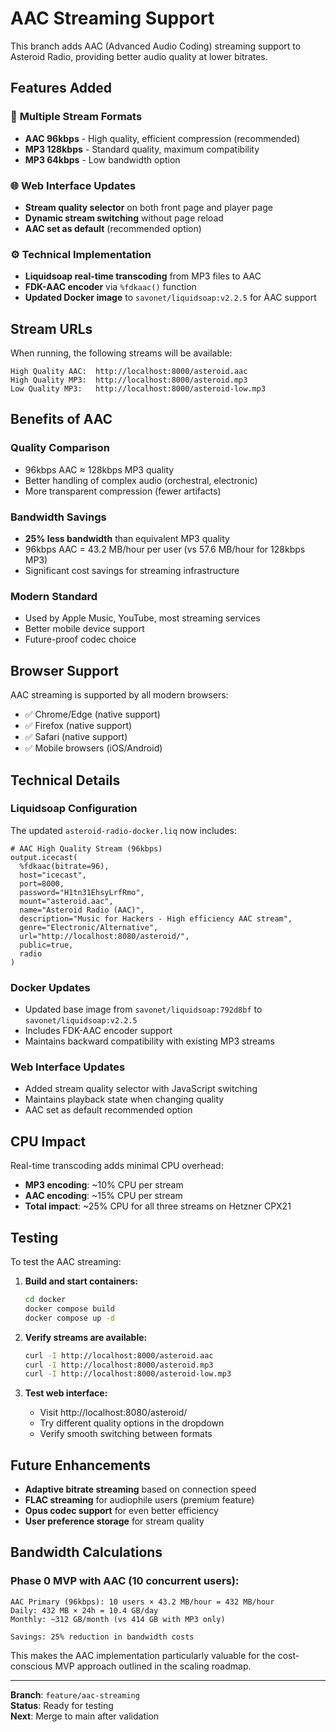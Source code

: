 # AAC Streaming Support

This branch adds AAC (Advanced Audio Coding) streaming support to Asteroid Radio, providing better audio quality at lower bitrates.

## Features Added

### 🎵 **Multiple Stream Formats**
- **AAC 96kbps** - High quality, efficient compression (recommended)
- **MP3 128kbps** - Standard quality, maximum compatibility  
- **MP3 64kbps** - Low bandwidth option

### 🌐 **Web Interface Updates**
- **Stream quality selector** on both front page and player page
- **Dynamic stream switching** without page reload
- **AAC set as default** (recommended option)

### ⚙️ **Technical Implementation**
- **Liquidsoap real-time transcoding** from MP3 files to AAC
- **FDK-AAC encoder** via `%fdkaac()` function
- **Updated Docker image** to `savonet/liquidsoap:v2.2.5` for AAC support

## Stream URLs

When running, the following streams will be available:

```
High Quality AAC:  http://localhost:8000/asteroid.aac
High Quality MP3:  http://localhost:8000/asteroid.mp3  
Low Quality MP3:   http://localhost:8000/asteroid-low.mp3
```

## Benefits of AAC

### **Quality Comparison**
- 96kbps AAC ≈ 128kbps MP3 quality
- Better handling of complex audio (orchestral, electronic)
- More transparent compression (fewer artifacts)

### **Bandwidth Savings**
- **25% less bandwidth** than equivalent MP3 quality
- 96kbps AAC = 43.2 MB/hour per user (vs 57.6 MB/hour for 128kbps MP3)
- Significant cost savings for streaming infrastructure

### **Modern Standard**
- Used by Apple Music, YouTube, most streaming services
- Better mobile device support
- Future-proof codec choice

## Browser Support

AAC streaming is supported by all modern browsers:
- ✅ Chrome/Edge (native support)
- ✅ Firefox (native support)  
- ✅ Safari (native support)
- ✅ Mobile browsers (iOS/Android)

## Technical Details

### **Liquidsoap Configuration**
The updated `asteroid-radio-docker.liq` now includes:

```liquidsoap
# AAC High Quality Stream (96kbps)
output.icecast(
  %fdkaac(bitrate=96),
  host="icecast",
  port=8000,
  password="H1tn31EhsyLrfRmo",
  mount="asteroid.aac",
  name="Asteroid Radio (AAC)",
  description="Music for Hackers - High efficiency AAC stream",
  genre="Electronic/Alternative",
  url="http://localhost:8080/asteroid/",
  public=true,
  radio
)
```

### **Docker Updates**
- Updated base image from `savonet/liquidsoap:792d8bf` to `savonet/liquidsoap:v2.2.5`
- Includes FDK-AAC encoder support
- Maintains backward compatibility with existing MP3 streams

### **Web Interface Updates**
- Added stream quality selector with JavaScript switching
- Maintains playback state when changing quality
- AAC set as default recommended option

## CPU Impact

Real-time transcoding adds minimal CPU overhead:
- **MP3 encoding**: ~10% CPU per stream
- **AAC encoding**: ~15% CPU per stream  
- **Total impact**: ~25% CPU for all three streams on Hetzner CPX21

## Testing

To test the AAC streaming:

1. **Build and start containers:**
   ```bash
   cd docker
   docker compose build
   docker compose up -d
   ```

2. **Verify streams are available:**
   ```bash
   curl -I http://localhost:8000/asteroid.aac
   curl -I http://localhost:8000/asteroid.mp3
   curl -I http://localhost:8000/asteroid-low.mp3
   ```

3. **Test web interface:**
   - Visit http://localhost:8080/asteroid/
   - Try different quality options in the dropdown
   - Verify smooth switching between formats

## Future Enhancements

- **Adaptive bitrate streaming** based on connection speed
- **FLAC streaming** for audiophile users (premium feature)
- **Opus codec support** for even better efficiency
- **User preference storage** for stream quality

## Bandwidth Calculations

### **Phase 0 MVP with AAC (10 concurrent users):**
```
AAC Primary (96kbps): 10 users × 43.2 MB/hour = 432 MB/hour
Daily: 432 MB × 24h = 10.4 GB/day
Monthly: ~312 GB/month (vs 414 GB with MP3 only)

Savings: 25% reduction in bandwidth costs
```

This makes the AAC implementation particularly valuable for the cost-conscious MVP approach outlined in the scaling roadmap.

---

**Branch**: `feature/aac-streaming`  
**Status**: Ready for testing  
**Next**: Merge to main after validation
